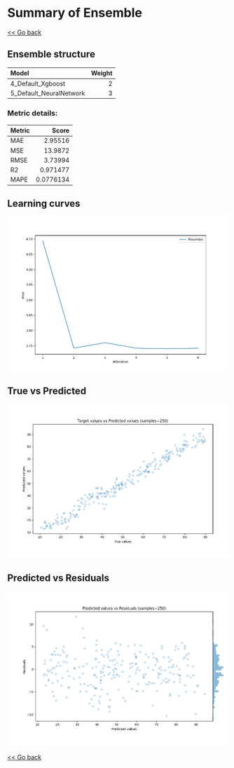 # Summary of Ensemble

[<< Go back](../README.md)


## Ensemble structure
| Model                   |   Weight |
|:------------------------|---------:|
| 4_Default_Xgboost       |        2 |
| 5_Default_NeuralNetwork |        3 |

### Metric details:
| Metric   |      Score |
|:---------|-----------:|
| MAE      |  2.95516   |
| MSE      | 13.9872    |
| RMSE     |  3.73994   |
| R2       |  0.971477  |
| MAPE     |  0.0776134 |



## Learning curves
![Learning curves](learning_curves.png)
## True vs Predicted

![True vs Predicted](true_vs_predicted.png)


## Predicted vs Residuals

![Predicted vs Residuals](predicted_vs_residuals.png)



[<< Go back](../README.md)
